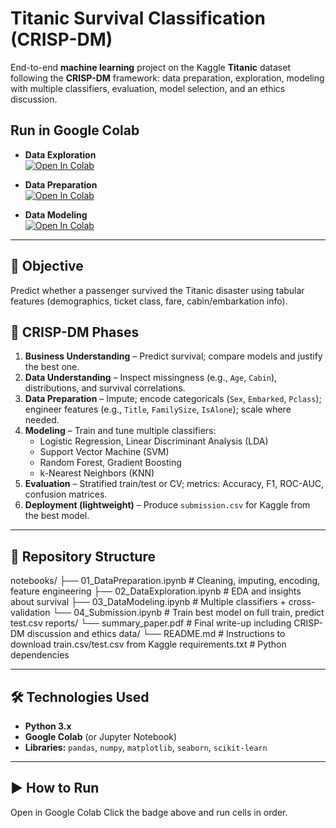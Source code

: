 # Titanic Survival Classification (CRISP-DM)

End-to-end **machine learning** project on the Kaggle **Titanic** dataset following the **CRISP-DM** framework:
data preparation, exploration, modeling with multiple classifiers, evaluation, model selection, and an ethics
discussion.

## Run in Google Colab

- **Data Exploration**  
  [![Open In Colab](https://colab.research.google.com/assets/colab-badge.svg)](https://colab.research.google.com/drive/1spZrRnXrN3rpwVUjeTxCeyptX49Uweqi?usp=sharing)

- **Data Preparation**  
  [![Open In Colab](https://colab.research.google.com/assets/colab-badge.svg)](https://colab.research.google.com/drive/1LKKUAoL6DZl3TCmTRGXkL18ryKiFDYHF?usp=sharing)

- **Data Modeling**  
  [![Open In Colab](https://colab.research.google.com/assets/colab-badge.svg)](https://colab.research.google.com/drive/1rAtA8rNuVeQ2PM4f7Qx0lOmbHFszN1Vp?usp=sharing)

---

## 🎯 Objective
Predict whether a passenger survived the Titanic disaster using tabular features (demographics, ticket class, fare, cabin/embarkation info).

## 🧭 CRISP-DM Phases
1. **Business Understanding** – Predict survival; compare models and justify the best one.  
2. **Data Understanding** – Inspect missingness (e.g., `Age`, `Cabin`), distributions, and survival correlations.  
3. **Data Preparation** – Impute; encode categoricals (`Sex`, `Embarked`, `Pclass`); engineer features (e.g., `Title`, `FamilySize`, `IsAlone`); scale where needed.  
4. **Modeling** – Train and tune multiple classifiers:
   - Logistic Regression, Linear Discriminant Analysis (LDA)
   - Support Vector Machine (SVM)
   - Random Forest, Gradient Boosting
   - k-Nearest Neighbors (KNN)
5. **Evaluation** – Stratified train/test or CV; metrics: Accuracy, F1, ROC-AUC, confusion matrices.  
6. **Deployment (lightweight)** – Produce `submission.csv` for Kaggle from the best model.

---

## 📁 Repository Structure

notebooks/
├── 01_DataPreparation.ipynb   # Cleaning, imputing, encoding, feature engineering
├── 02_DataExploration.ipynb   # EDA and insights about survival
├── 03_DataModeling.ipynb      # Multiple classifiers + cross-validation
└── 04_Submission.ipynb        # Train best model on full train, predict test.csv
reports/
└── summary_paper.pdf          # Final write-up including CRISP-DM discussion and ethics
data/
└── README.md                  # Instructions to download train.csv/test.csv from Kaggle
requirements.txt               # Python dependencies


---

## 🛠️ Technologies Used

- **Python 3.x**
- **Google Colab** (or Jupyter Notebook)
- **Libraries:** `pandas`, `numpy`, `matplotlib`, `seaborn`, `scikit-learn`

---

## ▶️ How to Run
Open in Google Colab
Click the badge above and run cells in order.  


